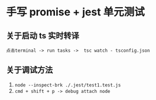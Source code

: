 # 手写 promise + jest 单元测试

## 关于启动 ts 实时转译

```
点击terminal -> run tasks ->  tsc watch - tsconfig.json
```

## 关于调试方法

1. `node --inspect-brk ./.jest/test1.test.js`
2. `cmd + shift + p -> debug attach node`
